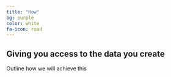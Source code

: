 ```yaml
---
title: "How"
bg: purple
color: white
fa-icon: road
---
```


## Giving you access to the data you create

Outline how we will achieve this
